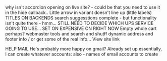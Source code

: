 why isn't accordion opening on live site? - could be that you need to use it in the hide callback..
Little arrow in variant doesn't line up (little labels)
TITLES ON BACKENDS
search suggesstions complete - but functionality isn't quite there - hmm...
STILL NEED TO DECIDE WHICH UPS SERVICE GOING TO USE... SET ON EXPENSIVE ON RIGHT NOW
Empty whole cart perhaps?
webmaster tools and search and shutff
dynamic address and footer info / or get some of the real info...
View site link

HELP MAIL
He's probably more happy on gmail?  Already set up essentially, I can create whatever accounts:
also -
names of email accounts to create
